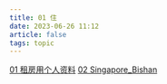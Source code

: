 ```yaml
---
title: 01 住
date: 2023-06-26 11:12
article: false
tags: topic
---
```


[01 租房用个人资料](01%20租房用个人资料)
[02 Singapore_Bishan](02%20Singapore_Bishan)